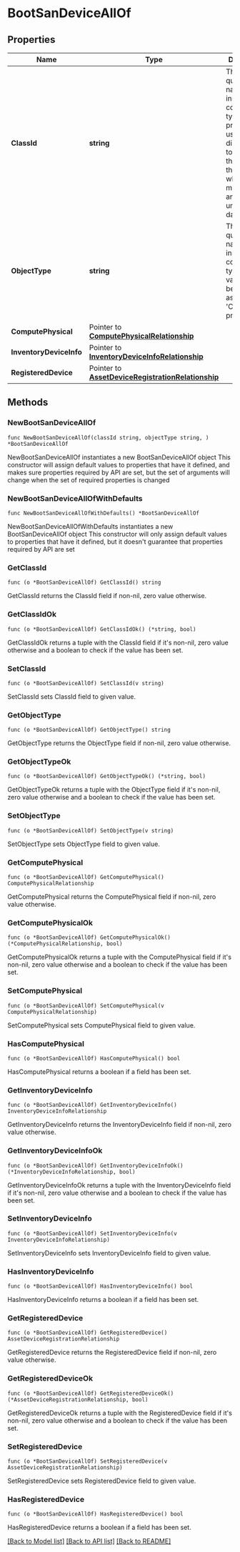 # BootSanDeviceAllOf

## Properties

Name | Type | Description | Notes
------------ | ------------- | ------------- | -------------
**ClassId** | **string** | The fully-qualified name of the instantiated, concrete type. This property is used as a discriminator to identify the type of the payload when marshaling and unmarshaling data. | [default to "boot.SanDevice"]
**ObjectType** | **string** | The fully-qualified name of the instantiated, concrete type. The value should be the same as the &#39;ClassId&#39; property. | [default to "boot.SanDevice"]
**ComputePhysical** | Pointer to [**ComputePhysicalRelationship**](compute.Physical.Relationship.md) |  | [optional] 
**InventoryDeviceInfo** | Pointer to [**InventoryDeviceInfoRelationship**](inventory.DeviceInfo.Relationship.md) |  | [optional] 
**RegisteredDevice** | Pointer to [**AssetDeviceRegistrationRelationship**](asset.DeviceRegistration.Relationship.md) |  | [optional] 

## Methods

### NewBootSanDeviceAllOf

`func NewBootSanDeviceAllOf(classId string, objectType string, ) *BootSanDeviceAllOf`

NewBootSanDeviceAllOf instantiates a new BootSanDeviceAllOf object
This constructor will assign default values to properties that have it defined,
and makes sure properties required by API are set, but the set of arguments
will change when the set of required properties is changed

### NewBootSanDeviceAllOfWithDefaults

`func NewBootSanDeviceAllOfWithDefaults() *BootSanDeviceAllOf`

NewBootSanDeviceAllOfWithDefaults instantiates a new BootSanDeviceAllOf object
This constructor will only assign default values to properties that have it defined,
but it doesn't guarantee that properties required by API are set

### GetClassId

`func (o *BootSanDeviceAllOf) GetClassId() string`

GetClassId returns the ClassId field if non-nil, zero value otherwise.

### GetClassIdOk

`func (o *BootSanDeviceAllOf) GetClassIdOk() (*string, bool)`

GetClassIdOk returns a tuple with the ClassId field if it's non-nil, zero value otherwise
and a boolean to check if the value has been set.

### SetClassId

`func (o *BootSanDeviceAllOf) SetClassId(v string)`

SetClassId sets ClassId field to given value.


### GetObjectType

`func (o *BootSanDeviceAllOf) GetObjectType() string`

GetObjectType returns the ObjectType field if non-nil, zero value otherwise.

### GetObjectTypeOk

`func (o *BootSanDeviceAllOf) GetObjectTypeOk() (*string, bool)`

GetObjectTypeOk returns a tuple with the ObjectType field if it's non-nil, zero value otherwise
and a boolean to check if the value has been set.

### SetObjectType

`func (o *BootSanDeviceAllOf) SetObjectType(v string)`

SetObjectType sets ObjectType field to given value.


### GetComputePhysical

`func (o *BootSanDeviceAllOf) GetComputePhysical() ComputePhysicalRelationship`

GetComputePhysical returns the ComputePhysical field if non-nil, zero value otherwise.

### GetComputePhysicalOk

`func (o *BootSanDeviceAllOf) GetComputePhysicalOk() (*ComputePhysicalRelationship, bool)`

GetComputePhysicalOk returns a tuple with the ComputePhysical field if it's non-nil, zero value otherwise
and a boolean to check if the value has been set.

### SetComputePhysical

`func (o *BootSanDeviceAllOf) SetComputePhysical(v ComputePhysicalRelationship)`

SetComputePhysical sets ComputePhysical field to given value.

### HasComputePhysical

`func (o *BootSanDeviceAllOf) HasComputePhysical() bool`

HasComputePhysical returns a boolean if a field has been set.

### GetInventoryDeviceInfo

`func (o *BootSanDeviceAllOf) GetInventoryDeviceInfo() InventoryDeviceInfoRelationship`

GetInventoryDeviceInfo returns the InventoryDeviceInfo field if non-nil, zero value otherwise.

### GetInventoryDeviceInfoOk

`func (o *BootSanDeviceAllOf) GetInventoryDeviceInfoOk() (*InventoryDeviceInfoRelationship, bool)`

GetInventoryDeviceInfoOk returns a tuple with the InventoryDeviceInfo field if it's non-nil, zero value otherwise
and a boolean to check if the value has been set.

### SetInventoryDeviceInfo

`func (o *BootSanDeviceAllOf) SetInventoryDeviceInfo(v InventoryDeviceInfoRelationship)`

SetInventoryDeviceInfo sets InventoryDeviceInfo field to given value.

### HasInventoryDeviceInfo

`func (o *BootSanDeviceAllOf) HasInventoryDeviceInfo() bool`

HasInventoryDeviceInfo returns a boolean if a field has been set.

### GetRegisteredDevice

`func (o *BootSanDeviceAllOf) GetRegisteredDevice() AssetDeviceRegistrationRelationship`

GetRegisteredDevice returns the RegisteredDevice field if non-nil, zero value otherwise.

### GetRegisteredDeviceOk

`func (o *BootSanDeviceAllOf) GetRegisteredDeviceOk() (*AssetDeviceRegistrationRelationship, bool)`

GetRegisteredDeviceOk returns a tuple with the RegisteredDevice field if it's non-nil, zero value otherwise
and a boolean to check if the value has been set.

### SetRegisteredDevice

`func (o *BootSanDeviceAllOf) SetRegisteredDevice(v AssetDeviceRegistrationRelationship)`

SetRegisteredDevice sets RegisteredDevice field to given value.

### HasRegisteredDevice

`func (o *BootSanDeviceAllOf) HasRegisteredDevice() bool`

HasRegisteredDevice returns a boolean if a field has been set.


[[Back to Model list]](../README.md#documentation-for-models) [[Back to API list]](../README.md#documentation-for-api-endpoints) [[Back to README]](../README.md)


